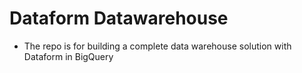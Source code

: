 # Dataform Datawarehouse

- The repo is for building a complete data warehouse solution with Dataform in BigQuery
